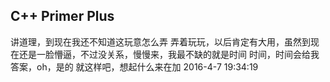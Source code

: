 ## C++ Primer Plus
讲道理，到现在我还不知道这玩意怎么弄
弄着玩玩，以后肯定有大用，虽然到现在还是一脸懵逼，不过没关系，慢慢来，我最不缺的就是时间
时间，时间会给我答案，oh，是的
就这样吧，想起什么来在加
2016-4-7 19:34:19
